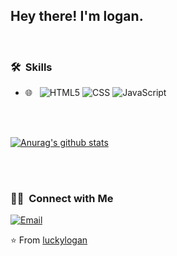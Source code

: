 

<h2> Hey there! I'm logan.</h2>



<br>


<h3> 🛠 &nbsp;Skills</h3>


- 🌐 &nbsp;
  ![HTML5](https://img.shields.io/badge/-HTML5-333333?style=flat&logo=HTML5)
  ![CSS](https://img.shields.io/badge/-CSS-333333?style=flat&logo=CSS3&logoColor=1572B6)
  ![JavaScript](https://img.shields.io/badge/-JavaScript-333333?style=flat&logo=javascript)
 
<br/>

<br>

[![Anurag's github stats](https://github-readme-stats.vercel.app/api?username=luckylogan)](https://github.com/luckylogan/github-readme-stats)

<a href="https://github.com/luckylogan">
  
</br>

</a>

<br/>

<h3> 🤝🏻 &nbsp;Connect with Me </h3>

<!-- <p align="center">
<a href=""><img alt="Website" src=""></a>
<a href="https://www.linkedin.com/in/AVS1508/"><img alt="LinkedIn" src=""></a>
<a href="https://www.instagram.com/adityavs_/"><img alt="Instagram" src=""></a> -->

<a href="mailto:loganjamesy@outlook.com"><img alt="Email" src="https://img.shields.io/badge/Email-loganjamesy@outlook.com-blue?style=flat-square&logo=outlook"></a>
</p>

⭐️ From [luckylogan](https://github.com/luckylogan)
